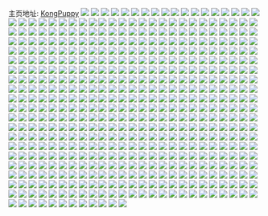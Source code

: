 主页地址: [KongPuppy](https://weibo.com/u/3478014062) 
![](https://wx4.sinaimg.cn/mw2000/cf4e486ely1h9l3bq96kij21uo46cnpe.jpg) 
![](https://wx4.sinaimg.cn/mw2000/cf4e486ely1h9l3fajwffj21ie3eq1kx.jpg) 
![](https://wx4.sinaimg.cn/mw2000/cf4e486ely1h98wwp5frmj21gb5bo7pu.jpg) 
![](https://wx4.sinaimg.cn/mw2000/cf4e486ely1h8wu7ahbquj20kp099my3.jpg) 
![](https://wx4.sinaimg.cn/mw2000/cf4e486ely1h8pr6xkkhqj20ku0fmdi1.jpg) 
![](https://wx4.sinaimg.cn/mw2000/cf4e486ely1h84d1l8bpxj20u00u0wlm.jpg) 
![](https://wx4.sinaimg.cn/mw2000/cf4e486ely1h84d1llg9fj20u00u0doc.jpg) 
![](https://wx4.sinaimg.cn/mw2000/cf4e486ely1h7y1we35ozj20u0140qa9.jpg) 
![](https://wx4.sinaimg.cn/mw2000/cf4e486ely1h7y1wee7lwj21400u0453.jpg) 
![](https://wx4.sinaimg.cn/mw2000/cf4e486ely1h7y1x72s8tj20u0140tem.jpg) 
![](https://wx4.sinaimg.cn/mw2000/cf4e486ely1h7xf405eehj20sg1ck0vv.jpg) 
![](https://wx4.sinaimg.cn/mw2000/cf4e486ely1h7udseu32pj20zj1bejx2.jpg) 
![](https://wx4.sinaimg.cn/mw2000/cf4e486ely1h7udul5611j21400u0qb2.jpg) 
![](https://wx4.sinaimg.cn/mw2000/cf4e486ely1h7udx4rkpzj22c02c0kjl.jpg) 
![](https://wx4.sinaimg.cn/mw2000/cf4e486ely1h7udyk6ji4j20u0140qej.jpg) 
![](https://wx4.sinaimg.cn/mw2000/cf4e486ely1h7ue122keij21be0zjtc0.jpg) 
![](https://wx4.sinaimg.cn/mw2000/cf4e486ely1h7rw4hgb6aj20yi0u6gs8.jpg) 
![](https://wx4.sinaimg.cn/mw2000/cf4e486ely1h7lw64sxaej223d2tfb2a.jpg) 
![](https://wx4.sinaimg.cn/mw2000/cf4e486ely1h7lw5sd9m5j21qg2jsb2a.jpg) 
![](https://wx4.sinaimg.cn/mw2000/cf4e486ely1h7lw60fkk4j21wi2k94qq.jpg) 
![](https://wx4.sinaimg.cn/mw2000/cf4e486ely1h7lw5xqx0lj22102y9x6q.jpg) 
![](https://wx4.sinaimg.cn/mw2000/cf4e486ely1h7lw5z6j7wj229333cnpe.jpg) 
![](https://wx4.sinaimg.cn/mw2000/cf4e486ely1h7lw5v8myaj225b2zyu0y.jpg) 
![](https://wx4.sinaimg.cn/mw2000/cf4e486ely1h7ixfuk99vj20tu0oswmd.jpg) 
![](https://wx4.sinaimg.cn/mw2000/cf4e486ely1h7hsh51zmxj22c02c01ky.jpg) 
![](https://wx4.sinaimg.cn/mw2000/cf4e486ely1h7hsh5nb3qj20y70stdqc.jpg) 
![](https://wx4.sinaimg.cn/mw2000/cf4e486ely1h7hsh6wr2dj22c02a8x6q.jpg) 
![](https://wx4.sinaimg.cn/mw2000/cf4e486ely1h7fa5yh4qwj20c20vujsw.jpg) 
![](https://wx4.sinaimg.cn/mw2000/cf4e486ely1h7ezxqnx8tj22c02c0npd.jpg) 
![](https://wx4.sinaimg.cn/mw2000/cf4e486ely1h7coni4jykj21940ku7fi.jpg) 
![](https://wx4.sinaimg.cn/mw2000/cf4e486ely1h7coner4qjj20mk0xc442.jpg) 
![](https://wx4.sinaimg.cn/mw2000/cf4e486ely1h7cone5lljj20u018k7iz.jpg) 
![](https://wx4.sinaimg.cn/mw2000/cf4e486ely1h7coniq8srj20u018lngx.jpg) 
![](https://wx4.sinaimg.cn/mw2000/cf4e486ely1h7avb1ei2rj20kg0g3wgq.jpg) 
![](https://wx4.sinaimg.cn/mw2000/cf4e486ely1h78ise4wthj20tu0l7n2t.jpg) 
![](https://wx4.sinaimg.cn/mw2000/cf4e486ely1h74xfmgv5mj20u0140wgx.jpg) 
![](https://wx4.sinaimg.cn/mw2000/cf4e486ely1h74xfn55qwj20u0140gqu.jpg) 
![](https://wx4.sinaimg.cn/mw2000/cf4e486ely1h6lfzcczu5j20tu13uab6.jpg) 
![](https://wx4.sinaimg.cn/mw2000/cf4e486ely1h6lg09r23tj20u00u0whw.jpg) 
![](https://wx4.sinaimg.cn/mw2000/cf4e486ely1h6lg2g16y5j20u00u0tgv.jpg) 
![](https://wx4.sinaimg.cn/mw2000/cf4e486ely1h6lg0vskt0j20u0140wj3.jpg) 
![](https://wx4.sinaimg.cn/mw2000/cf4e486ely1h6lg38mut1j21410u00zw.jpg) 
![](https://wx4.sinaimg.cn/mw2000/cf4e486ely1h6lg2fjmytj20u018en53.jpg) 
![](https://wx4.sinaimg.cn/mw2000/cf4e486ely1h6fhsh64kpj20u00u0dg5.jpg) 
![](https://wx4.sinaimg.cn/mw2000/cf4e486ely1h6b2ilv2ibj20tu0tuguj.jpg) 
![](https://wx4.sinaimg.cn/mw2000/cf4e486ely1h6b2g9xsnwj22c02c0b29.jpg) 
![](https://wx4.sinaimg.cn/mw2000/cf4e486ely1h6b2fg44vyj20qo0qoaa9.jpg) 
![](https://wx4.sinaimg.cn/mw2000/cf4e486ely1h64t27fwehj21o0280187.jpg) 
![](https://wx4.sinaimg.cn/mw2000/cf4e486ely1h64t296wo5j22c03404qq.jpg) 
![](https://wx4.sinaimg.cn/mw2000/cf4e486ely1h64t25jqewj22801o0qjy.jpg) 
![](https://wx4.sinaimg.cn/mw2000/cf4e486ely1h5z1ceewu8j20qo0xnwfb.jpg) 
![](https://wx4.sinaimg.cn/mw2000/cf4e486ely1h5z1cdy70lj20u017c0uq.jpg) 
![](https://wx4.sinaimg.cn/mw2000/cf4e486ely1h5z1cer31lj20oh0xo757.jpg) 
![](https://wx4.sinaimg.cn/mw2000/cf4e486ely1h5z1cflforj20tj1eetf8.jpg) 
![](https://wx4.sinaimg.cn/mw2000/cf4e486ely1h5theyhj2ej22c02c04qq.jpg) 
![](https://wx4.sinaimg.cn/mw2000/cf4e486ely1h5thgf6hz5j22c02c0qv5.jpg) 
![](https://wx4.sinaimg.cn/mw2000/cf4e486ely1h5thgge45rj22c02c0npd.jpg) 
![](https://wx4.sinaimg.cn/mw2000/cf4e486ely1h5thev18rwj22c03407wj.jpg) 
![](https://wx4.sinaimg.cn/mw2000/cf4e486ely1h5thgqgr4vj22c02c0kjl.jpg) 
![](https://wx4.sinaimg.cn/mw2000/cf4e486ely1h5thhsjz5fj22c02c0kjl.jpg) 
![](https://wx4.sinaimg.cn/mw2000/cf4e486ely1h5thhre5hij223l2sr4qr.jpg) 
![](https://wx4.sinaimg.cn/mw2000/cf4e486ely1h5thhtr4k7j22c02c0x6p.jpg) 
![](https://wx4.sinaimg.cn/mw2000/cf4e486ely1h4scqpien8j223v2rbx6q.jpg) 
![](https://wx4.sinaimg.cn/mw2000/cf4e486ely1h4scqmautlj22c0340x6p.jpg) 
![](https://wx4.sinaimg.cn/mw2000/cf4e486ely1h4scqnj7fzj22c03404qq.jpg) 
![](https://wx4.sinaimg.cn/mw2000/cf4e486ely1h4scqkom6aj21lt2akqv5.jpg) 
![](https://wx4.sinaimg.cn/mw2000/cf4e486ely1h4jiveacrej22213rgu0x.jpg) 
![](https://wx4.sinaimg.cn/mw2000/cf4e486ely1h4jitapyszj22c02c0kjl.jpg) 
![](https://wx4.sinaimg.cn/mw2000/cf4e486ely1h4jit9pqiwj222c2ojhdu.jpg) 
![](https://wx4.sinaimg.cn/mw2000/cf4e486ely1h4h7cfpu8xj20u012kahq.jpg) 
![](https://wx4.sinaimg.cn/mw2000/cf4e486ely1h4ci6w2wa3j22c0340qv5.jpg) 
![](https://wx4.sinaimg.cn/mw2000/cf4e486ely1h4aa6pthasj22c0340hdv.jpg) 
![](https://wx4.sinaimg.cn/mw2000/cf4e486ely1h496doed78j21d35o94qq.jpg) 
![](https://wx4.sinaimg.cn/mw2000/cf4e486ely1h44lhkhhevj20i20qq78c.jpg) 
![](https://wx4.sinaimg.cn/mw2000/cf4e486ely1h44lhksy1tj20h10ukgpj.jpg) 
![](https://wx4.sinaimg.cn/mw2000/cf4e486ely1h44dzv2qv4j20u0140qah.jpg) 
![](https://wx4.sinaimg.cn/mw2000/cf4e486ely1h44dzw14mfj20u0140th0.jpg) 
![](https://wx4.sinaimg.cn/mw2000/cf4e486ely1h44dzttkq6j20u0140do8.jpg) 
![](https://wx4.sinaimg.cn/mw2000/cf4e486ely1h3treh5gn0j21ll2udnpe.jpg) 
![](https://wx4.sinaimg.cn/mw2000/cf4e486ely1h3trejmxkaj21qz340x6q.jpg) 
![](https://wx4.sinaimg.cn/mw2000/cf4e486ely1h3treg2sdej21ey2ik7wi.jpg) 
![](https://wx4.sinaimg.cn/mw2000/cf4e486ely1h3trekzq7aj21pm31i4qr.jpg) 
![](https://wx4.sinaimg.cn/mw2000/cf4e486ely1h3trem3x28j21j32pyb2a.jpg) 
![](https://wx4.sinaimg.cn/mw2000/cf4e486ely1h3o71pl1ocj20ku1941kx.jpg) 
![](https://wx4.sinaimg.cn/mw2000/cf4e486ely1h37l11flm0j20u01ajn2p.jpg) 
![](https://wx4.sinaimg.cn/mw2000/cf4e486ely1h37l11zj17j20u013zqaz.jpg) 
![](https://wx4.sinaimg.cn/mw2000/cf4e486ely1h37l12c6gej20u0140q9v.jpg) 
![](https://wx4.sinaimg.cn/mw2000/cf4e486ely1h37l12v91rj20u0140n33.jpg) 
![](https://wx4.sinaimg.cn/mw2000/cf4e486ely1h2w6iqmsrkj21ee2c07wh.jpg) 
![](https://wx4.sinaimg.cn/mw2000/cf4e486ely1h2w6rnrq2kj21nz2rz7wi.jpg) 
![](https://wx4.sinaimg.cn/mw2000/cf4e486ely1h2gf82diibj221e2uraxl.jpg) 
![](https://wx4.sinaimg.cn/mw2000/cf4e486ely1h2gf83a48ij229k3eyqqo.jpg) 
![](https://wx4.sinaimg.cn/mw2000/cf4e486ely1h2gf84cpv0j22102u7h7y.jpg) 
![](https://wx4.sinaimg.cn/mw2000/cf4e486ely1h2gf81ks5xj21r12g8qns.jpg) 
![](https://wx4.sinaimg.cn/mw2000/cf4e486ely1h2gf85c353j2280340e4o.jpg) 
![](https://wx4.sinaimg.cn/mw2000/cf4e486ely1h2cppysdpsj22c033zu0x.jpg) 
![](https://wx4.sinaimg.cn/mw2000/cf4e486ely1h2cpq0xtw3j22b932zu0y.jpg) 
![](https://wx4.sinaimg.cn/mw2000/cf4e486ely1h2cpq2i2whj228e2z5hdu.jpg) 
![](https://wx4.sinaimg.cn/mw2000/cf4e486ely1h1xxvmwlnvj20u01hbanx.jpg) 
![](https://wx4.sinaimg.cn/mw2000/cf4e486ely1h1xxvl1va5j20u01hc491.jpg) 
![](https://wx4.sinaimg.cn/mw2000/cf4e486ely1h1xxvmc68wj20u01hdnbo.jpg) 
![](https://wx4.sinaimg.cn/mw2000/cf4e486ely1h1xxvnywslj20u01hcduy.jpg) 
![](https://wx4.sinaimg.cn/mw2000/cf4e486ely1h1xxvjwrkzj20u01hddws.jpg) 
![](https://wx4.sinaimg.cn/mw2000/cf4e486ely1h1xxvixzhnj20u01hdtog.jpg) 
![](https://wx4.sinaimg.cn/mw2000/cf4e486ely1h1xxvp44t4j20u01hd18q.jpg) 
![](https://wx4.sinaimg.cn/mw2000/cf4e486ely1h1xxxz03roj20u01hd17h.jpg) 
![](https://wx4.sinaimg.cn/mw2000/cf4e486ely1h1ni6fgf9mj20ku0zydhp.jpg) 
![](https://wx4.sinaimg.cn/mw2000/cf4e486ely1h1ni6g3moqj20ku0r7jt2.jpg) 
![](https://wx4.sinaimg.cn/mw2000/cf4e486ely1h1ni6ft5jhj20ku194q5j.jpg) 
![](https://wx4.sinaimg.cn/mw2000/cf4e486ely1h1ni6f1klrj20kt1410un.jpg) 
![](https://wx4.sinaimg.cn/mw2000/cf4e486ely1h1ni7szi6yj20u01sygtd.jpg) 
![](https://wx4.sinaimg.cn/mw2000/cf4e486ely1h1jszxsqdgj213g1om4qp.jpg) 
![](https://wx4.sinaimg.cn/mw2000/cf4e486ely1h1jszapa7oj2280340hdv.jpg) 
![](https://wx4.sinaimg.cn/mw2000/cf4e486ely1h1jsyy22s9j22262vu7wk.jpg) 
![](https://wx4.sinaimg.cn/mw2000/cf4e486ely1h1jsz4c3hvj221i2uxhdv.jpg) 
![](https://wx4.sinaimg.cn/mw2000/cf4e486ely1h1jsypjvwkj21nw2bvhdu.jpg) 
![](https://wx4.sinaimg.cn/mw2000/cf4e486ely1h1jszk4sbuj21mq2a87wi.jpg) 
![](https://wx4.sinaimg.cn/mw2000/cf4e486ely1h1jszo14dwj21lc2891ky.jpg) 
![](https://wx4.sinaimg.cn/mw2000/cf4e486ely1h1jszfhtigj21mc2901ky.jpg) 
![](https://wx4.sinaimg.cn/mw2000/cf4e486ely1h1jszv3hsrj21zu2v8npf.jpg) 
![](https://wx4.sinaimg.cn/mw2000/cf4e486ely1h16wvc2qfwj20tu0tu10g.jpg) 
![](https://wx4.sinaimg.cn/mw2000/cf4e486ely1h16wvcie1jj20tu0tun3y.jpg) 
![](https://wx4.sinaimg.cn/mw2000/cf4e486ely1h16wvbey55j20mw0tc7cc.jpg) 
![](https://wx4.sinaimg.cn/mw2000/cf4e486ely1h16wrx7kz7j22c02c01ky.jpg) 
![](https://wx4.sinaimg.cn/mw2000/cf4e486ely1h16wy11ybuj20tu0tudq1.jpg) 
![](https://wx4.sinaimg.cn/mw2000/cf4e486ely1h16wvd96vxj20m50qgdlr.jpg) 
![](https://wx4.sinaimg.cn/mw2000/cf4e486ely1h1253ot1xqj22c03401ky.jpg) 
![](https://wx4.sinaimg.cn/mw2000/cf4e486ely1h1253nns3aj22c03404qp.jpg) 
![](https://wx4.sinaimg.cn/mw2000/cf4e486ely1h1253so1yyj22c03401ky.jpg) 
![](https://wx4.sinaimg.cn/mw2000/cf4e486ely1h125imegccj22c03407wh.jpg) 
![](https://wx4.sinaimg.cn/mw2000/cf4e486ely1h1253qjcy6j22c0340x6q.jpg) 
![](https://wx4.sinaimg.cn/mw2000/cf4e486ely1h1256fud7xj22c0340kjl.jpg) 
![](https://wx4.sinaimg.cn/mw2000/cf4e486ely1h1253rjy7oj21pv2sbkjl.jpg) 
![](https://wx4.sinaimg.cn/mw2000/cf4e486ely1h125aryscgj22c03404q7.jpg) 
![](https://wx4.sinaimg.cn/mw2000/cf4e486ely1h09jl8xl6qj21j42dp1ky.jpg) 
![](https://wx4.sinaimg.cn/mw2000/cf4e486ely1h09jl382kcj21cd1d37tn.jpg) 
![](https://wx4.sinaimg.cn/mw2000/cf4e486ely1h09jl4udtcj20tt0oetfv.jpg) 
![](https://wx4.sinaimg.cn/mw2000/cf4e486ely1h06bcxw15ej20ty0ve155.jpg) 
![](https://wx4.sinaimg.cn/mw2000/cf4e486ely1h06bcz2sekj20za0ty4ac.jpg) 
![](https://wx4.sinaimg.cn/mw2000/cf4e486ely1h06bars41wj22c02c0hdt.jpg) 
![](https://wx4.sinaimg.cn/mw2000/cf4e486ely1h06bd19jq1j20u012qwva.jpg) 
![](https://wx4.sinaimg.cn/mw2000/cf4e486ely1h06bamzs64j20zb1hadvo.jpg) 
![](https://wx4.sinaimg.cn/mw2000/cf4e486ely1gzioinkropj21o0280qv5.jpg) 
![](https://wx4.sinaimg.cn/mw2000/cf4e486ely1gzioirfvx3j21hh26ke81.jpg) 
![](https://wx4.sinaimg.cn/mw2000/cf4e486ely1gzioz5fe9dj21o0280kjl.jpg) 
![](https://wx4.sinaimg.cn/mw2000/cf4e486ely1gziohzcmtmj22c02c0kjm.jpg) 
![](https://wx4.sinaimg.cn/mw2000/cf4e486ely1gziozdb9msj22c02c0hdu.jpg) 
![](https://wx4.sinaimg.cn/mw2000/cf4e486ely1gzioihyyaqj22c02c0kjm.jpg) 
![](https://wx4.sinaimg.cn/mw2000/cf4e486ely1gzfzrqno5aj22c02c0u0x.jpg) 
![](https://wx4.sinaimg.cn/mw2000/cf4e486ely1gzdbvw0p4lj21o0280u0x.jpg) 
![](https://wx4.sinaimg.cn/mw2000/cf4e486ely1gzdbvyn2pjj21o0280b2a.jpg) 
![](https://wx4.sinaimg.cn/mw2000/cf4e486ely1gzdbvtt17hj21o02801ky.jpg) 
![](https://wx4.sinaimg.cn/mw2000/cf4e486ely1gz7e1o90emj22892s5e82.jpg) 
![](https://wx4.sinaimg.cn/mw2000/cf4e486ely1gz7e1b8i8kj229w2wmb29.jpg) 
![](https://wx4.sinaimg.cn/mw2000/cf4e486ely1gz7e1z0qp9j21xp2pcb2a.jpg) 
![](https://wx4.sinaimg.cn/mw2000/cf4e486ely1gz19jf587xj20ch0bogm8.jpg) 
![](https://wx4.sinaimg.cn/mw2000/cf4e486ely1gynrz4if6hj21o0280u0x.jpg) 
![](https://wx4.sinaimg.cn/mw2000/cf4e486ely1gyns2f1yulj21o0280u0x.jpg) 
![](https://wx4.sinaimg.cn/mw2000/cf4e486ely1gynrzaqebej21o0280npd.jpg) 
![](https://wx4.sinaimg.cn/mw2000/cf4e486ely1gyns2am8o0j21o0280qv5.jpg) 
![](https://wx4.sinaimg.cn/mw2000/cf4e486ely1gyawqtgcywj20q61syqc3.jpg) 
![](https://wx4.sinaimg.cn/mw2000/cf4e486ely1gyawqt2ojxj20qa1sy10s.jpg) 
![](https://wx4.sinaimg.cn/mw2000/cf4e486ely1gyawqse6u7j20u01syn7s.jpg) 
![](https://wx4.sinaimg.cn/mw2000/cf4e486ely1gyawqsq2ygj20u01sy12u.jpg) 
![](https://wx4.sinaimg.cn/mw2000/cf4e486ely1gyawqu3vnhj20u01f3tf5.jpg) 
![](https://wx4.sinaimg.cn/mw2000/cf4e486ely1gy55zth42vj22801jiu0x.jpg) 
![](https://wx4.sinaimg.cn/mw2000/cf4e486ely1gy55zsc4ilj22801jtqv5.jpg) 
![](https://wx4.sinaimg.cn/mw2000/cf4e486ely1gy5600i2hvj22801jpnpd.jpg) 
![](https://wx4.sinaimg.cn/mw2000/cf4e486ely1gxsxapwzktj20u01hcn6k.jpg) 
![](https://wx4.sinaimg.cn/mw2000/cf4e486ely1gxn1z7fs8dj21ef280npd.jpg) 
![](https://wx4.sinaimg.cn/mw2000/cf4e486ely1gwpdncv3qwj235s2dc1kz.jpg) 
![](https://wx4.sinaimg.cn/mw2000/cf4e486ely1gwpdnhh04cj235s2dcqv6.jpg) 
![](https://wx4.sinaimg.cn/mw2000/cf4e486ely1gwg3jbn977j21o02807wi.jpg) 
![](https://wx4.sinaimg.cn/mw2000/cf4e486ely1gwbngrkfbtj23402c0kjn.jpg) 
![](https://wx4.sinaimg.cn/mw2000/cf4e486ely1gwbn802r4mj23402c0x6r.jpg) 
![](https://wx4.sinaimg.cn/mw2000/cf4e486ely1gwbnhib51uj23402c0b2a.jpg) 
![](https://wx4.sinaimg.cn/mw2000/cf4e486ely1gwbn9j0h9yj23402c04qs.jpg) 
![](https://wx4.sinaimg.cn/mw2000/cf4e486ely1gw28ao1p3lj21sc2ds1ky.jpg) 
![](https://wx4.sinaimg.cn/mw2000/cf4e486ely1gw28aoucddj21sc2dstwj.jpg) 
![](https://wx4.sinaimg.cn/mw2000/cf4e486ely1gw28amzuguj21o02804qq.jpg) 
![](https://wx4.sinaimg.cn/mw2000/cf4e486ely1gw28ari9wmj222d2r3hdu.jpg) 
![](https://wx4.sinaimg.cn/mw2000/cf4e486ely1gw28aq6e7yj22c0340npe.jpg) 
![](https://wx4.sinaimg.cn/mw2000/cf4e486ely1gw28b01ifwj20z61efdwm.jpg) 
![](https://wx4.sinaimg.cn/mw2000/cf4e486ely1gw28ddme3vj22c02c0npd.jpg) 
![](https://wx4.sinaimg.cn/mw2000/cf4e486ely1gw28i101lzj22c02c04qq.jpg) 
![](https://wx4.sinaimg.cn/mw2000/cf4e486ely1gw28g4q51dj22c02c0hdu.jpg) 
![](https://wx4.sinaimg.cn/mw2000/003Nnol0ly1gvlnhdn3qhj62293r0npd02.jpg) 
![](https://wx4.sinaimg.cn/mw2000/003Nnol0ly1gvlnokvf3qj62ed2blu0x02.jpg) 
![](https://wx4.sinaimg.cn/mw2000/003Nnol0ly1gvlnhcgtckj62c0340x6q02.jpg) 
![](https://wx4.sinaimg.cn/mw2000/003Nnol0ly1gvlnsw5ehtj61z92xmb2902.jpg) 
![](https://wx4.sinaimg.cn/mw2000/003Nnol0ly1gvlnh6dujsj62c0340u0x02.jpg) 
![](https://wx4.sinaimg.cn/mw2000/003Nnol0ly1gvlni6ewstj61zq2pfhdu02.jpg) 
![](https://wx4.sinaimg.cn/mw2000/003Nnol0ly1gvlni8vlzdj62c0340e8102.jpg) 
![](https://wx4.sinaimg.cn/mw2000/003Nnol0ly1gvlnh472hij61o01h3qv502.jpg) 
![](https://wx4.sinaimg.cn/mw2000/003Nnol0ly1gvlnsh0sedj62c0340hdv02.jpg) 
![](https://wx4.sinaimg.cn/mw2000/003Nnol0ly1gvlnufgeb3j62ag35sb2c02.jpg) 
![](https://wx4.sinaimg.cn/mw2000/003Nnol0ly1gvlnuio46cj620h26t4qq02.jpg) 
![](https://wx4.sinaimg.cn/mw2000/003Nnol0ly1gvlnuln8wjj62c0340u0x02.jpg) 
![](https://wx4.sinaimg.cn/mw2000/003Nnol0ly1gvlnurlovqj62c0340hdv02.jpg) 
![](https://wx4.sinaimg.cn/mw2000/003Nnol0ly1gvlnuvt0h6j62c0340e8202.jpg) 
![](https://wx4.sinaimg.cn/mw2000/003Nnol0ly1gvlnubd5kyj61o0280b2a02.jpg) 
![](https://wx4.sinaimg.cn/mw2000/003Nnol0ly1gvhlbkj4dtj62c02c07wh02.jpg) 
![](https://wx4.sinaimg.cn/mw2000/003Nnol0ly1gv5mms68cbj62c0340npd02.jpg) 
![](https://wx4.sinaimg.cn/mw2000/003Nnol0ly1gv5mmworywj61o0280hdt02.jpg) 
![](https://wx4.sinaimg.cn/mw2000/003Nnol0ly1gv5mmtobotj60tv15t44702.jpg) 
![](https://wx4.sinaimg.cn/mw2000/003Nnol0ly1gv5mn2t4xcj629g2xakjl02.jpg) 
![](https://wx4.sinaimg.cn/mw2000/003Nnol0ly1gv5mmy6iqbj61vo2kxe8102.jpg) 
![](https://wx4.sinaimg.cn/mw2000/003Nnol0ly1gv5mml5nebj622u3407wh02.jpg) 
![](https://wx4.sinaimg.cn/mw2000/003Nnol0ly1gv5msjritfj60ku10278d02.jpg) 
![](https://wx4.sinaimg.cn/mw2000/003Nnol0ly1gv5mo0yynoj621330u1kx02.jpg) 
![](https://wx4.sinaimg.cn/mw2000/003Nnol0ly1gv5mtvtikyj62c0340x6p02.jpg) 
![](https://wx4.sinaimg.cn/mw2000/003Nnol0ly1gv077g1vehj623u35rhdt02.jpg) 
![](https://wx4.sinaimg.cn/mw2000/003Nnol0ly1gv077cxkulj623u35sqv502.jpg) 
![](https://wx4.sinaimg.cn/mw2000/cf4e486ely1gv07757ynej21v02si4qp.jpg) 
![](https://wx4.sinaimg.cn/mw2000/003Nnol0ly1gv07768jzpj61xz2wzb2902.jpg) 
![](https://wx4.sinaimg.cn/mw2000/003Nnol0ly1gv077exu07j623u35snpd02.jpg) 
![](https://wx4.sinaimg.cn/mw2000/cf4e486ely1gv07747aloj21wj2ut7wh.jpg) 
![](https://wx4.sinaimg.cn/mw2000/cf4e486ely1gv0779603xj223u35s1ky.jpg) 
![](https://wx4.sinaimg.cn/mw2000/003Nnol0ly1guv8xwdkygj61o02804qq02.jpg) 
![](https://wx4.sinaimg.cn/mw2000/003Nnol0ly1guv8yabwi7j62c0340kjp02.jpg) 
![](https://wx4.sinaimg.cn/mw2000/003Nnol0ly1guv8y1jjhuj61s22df4qp02.jpg) 
![](https://wx4.sinaimg.cn/mw2000/003Nnol0ly1guv8ybh95tj61f221p1kx02.jpg) 
![](https://wx4.sinaimg.cn/mw2000/003Nnol0ly1guv8ygplnwj62c03407wk02.jpg) 
![](https://wx4.sinaimg.cn/mw2000/003Nnol0ly1guv8y44r5uj62c0340u0z02.jpg) 
![](https://wx4.sinaimg.cn/mw2000/003Nnol0ly1guv8ycrdzej62c0340b2a02.jpg) 
![](https://wx4.sinaimg.cn/mw2000/003Nnol0ly1guv8y0m99gj62c0340kjn02.jpg) 
![](https://wx4.sinaimg.cn/mw2000/003Nnol0ly1guv8ye2ir8j62621jvhdt02.jpg) 
![](https://wx4.sinaimg.cn/mw2000/003Nnol0ly1guttp0bzobj62c02c0qv502.jpg) 
![](https://wx4.sinaimg.cn/mw2000/003Nnol0ly1gurl2syc6tj61o0280npd02.jpg) 
![](https://wx4.sinaimg.cn/mw2000/003Nnol0ly1gurl2rwpa4j617y1yo7wh02.jpg) 
![](https://wx4.sinaimg.cn/mw2000/003Nnol0ly1gurl2tpnz5j61o0280hdt02.jpg) 
![](https://wx4.sinaimg.cn/mw2000/003Nnol0ly1gurl2v7rmtj61o0280qv502.jpg) 
![](https://wx4.sinaimg.cn/mw2000/cf4e486ely1gunjgonub8j22c02c04qq.jpg) 
![](https://wx4.sinaimg.cn/mw2000/003Nnol0ly1gulr88kvnuj621y22b1ky02.jpg) 
![](https://wx4.sinaimg.cn/mw2000/003Nnol0ly1gulr89d81cj60u01hch0302.jpg) 
![](https://wx4.sinaimg.cn/mw2000/003Nnol0ly1gulr8axz3ij62c02c0kjl02.jpg) 
![](https://wx4.sinaimg.cn/mw2000/003Nnol0ly1gulr86sqnbj62c02c0x6p02.jpg) 
![](https://wx4.sinaimg.cn/mw2000/003Nnol0ly1gulr8djvewj62c02c07wi02.jpg) 
![](https://wx4.sinaimg.cn/mw2000/003Nnol0ly1gulr8h5ef4j60n01dsdrx02.jpg) 
![](https://wx4.sinaimg.cn/mw2000/003Nnol0ly1gulr8g42mvj62c02c01ky02.jpg) 
![](https://wx4.sinaimg.cn/mw2000/003Nnol0ly1gulra9hudzj61z22477wh02.jpg) 
![](https://wx4.sinaimg.cn/mw2000/003Nnol0ly1gulra8kot1j62c02c0qv602.jpg) 
![](https://wx4.sinaimg.cn/mw2000/003Nnol0ly1gujdatgbttj63402c0qv602.jpg) 
![](https://wx4.sinaimg.cn/mw2000/003Nnol0ly1gujdauod1vj61vx33zx6p02.jpg) 
![](https://wx4.sinaimg.cn/mw2000/003Nnol0ly1gujdcczzzhj62c03401ky02.jpg) 
![](https://wx4.sinaimg.cn/mw2000/003Nnol0ly1gujdavqggaj61v0340x6p02.jpg) 
![](https://wx4.sinaimg.cn/mw2000/003Nnol0ly1gujdiib7spj62c02c0u0x02.jpg) 
![](https://wx4.sinaimg.cn/mw2000/003Nnol0ly1gujdbftaroj63402c0kjl02.jpg) 
![](https://wx4.sinaimg.cn/mw2000/003Nnol0ly1gujdbpulb0j625e2tiqv602.jpg) 
![](https://wx4.sinaimg.cn/mw2000/003Nnol0ly1gujdjb0qb4j60yy0rvdnb02.jpg) 
![](https://wx4.sinaimg.cn/mw2000/003Nnol0ly1gujdaqrlssj61210ohk0o02.jpg) 
![](https://wx4.sinaimg.cn/mw2000/003Nnol0ly1gu82y4vqv6j60ty0u9ahw02.jpg) 
![](https://wx4.sinaimg.cn/mw2000/cf4e486ely1gu4w2secqmj22c031n7wi.jpg) 
![](https://wx4.sinaimg.cn/mw2000/cf4e486ely1gu4w2zfh4bj21hz55qhdu.jpg) 
![](https://wx4.sinaimg.cn/mw2000/cf4e486ely1gu4w2r5rvpj21xp2904qp.jpg) 
![](https://wx4.sinaimg.cn/mw2000/cf4e486ely1gu4w2q8is8j22c034xe82.jpg) 
![](https://wx4.sinaimg.cn/mw2000/cf4e486ely1gu4w2jymooj21lt4tg4qr.jpg) 
![](https://wx4.sinaimg.cn/mw2000/cf4e486ely1gu4w2xcaaij21o01o0hdt.jpg) 
![](https://wx4.sinaimg.cn/mw2000/cf4e486ely1gu4webrjgkj21nx25uqv5.jpg) 
![](https://wx4.sinaimg.cn/mw2000/cf4e486ely1gu4w5pttikj22c0340npe.jpg) 
![](https://wx4.sinaimg.cn/mw2000/cf4e486ely1gu4w2utoarj22c02c04pg.jpg) 
![](https://wx4.sinaimg.cn/mw2000/cf4e486ely1gu02ixp8kwj22c03404qr.jpg) 
![](https://wx4.sinaimg.cn/mw2000/cf4e486ely1gu02imjc35j22c03401ky.jpg) 
![](https://wx4.sinaimg.cn/mw2000/cf4e486ely1gu02iph1slj22c03404qr.jpg) 
![](https://wx4.sinaimg.cn/mw2000/cf4e486ely1gts3ww7iplj21o02807wi.jpg) 
![](https://wx4.sinaimg.cn/mw2000/cf4e486ely1gts41pfswbj20qe0sxdl2.jpg) 
![](https://wx4.sinaimg.cn/mw2000/cf4e486ely1gts3x1pciaj21o0280x6p.jpg) 
![](https://wx4.sinaimg.cn/mw2000/cf4e486ely1gsz1k9gswhj22801o0hdu.jpg) 
![](https://wx4.sinaimg.cn/mw2000/cf4e486ely1gsz1m9xwx7j21k52kw1kx.jpg) 
![](https://wx4.sinaimg.cn/mw2000/cf4e486ely1gsz1kf09slj21sc2ds4qq.jpg) 
![](https://wx4.sinaimg.cn/mw2000/cf4e486ely1gsz1k6z4mtj21m3221qpj.jpg) 
![](https://wx4.sinaimg.cn/mw2000/cf4e486ely1gsz1mo2mynj21sc2dsu0y.jpg) 
![](https://wx4.sinaimg.cn/mw2000/cf4e486ely1gsz1m8qfkvj21sc2ds7wi.jpg) 
![](https://wx4.sinaimg.cn/mw2000/cf4e486ely1gsxnco13q0j20tj0jvju7.jpg) 
![](https://wx4.sinaimg.cn/mw2000/cf4e486ely1gsgcai8cqgj22c0340nph.jpg) 
![](https://wx4.sinaimg.cn/mw2000/cf4e486ely1gsgcajvy3jj21o0280kjn.jpg) 
![](https://wx4.sinaimg.cn/mw2000/cf4e486ely1gsgcal7aycj21o0280npf.jpg) 
![](https://wx4.sinaimg.cn/mw2000/cf4e486ely1gsgcaerpv9j21o0280kjn.jpg) 
![](https://wx4.sinaimg.cn/mw2000/cf4e486ely1gsgcamwbr7j21o0280e83.jpg) 
![](https://wx4.sinaimg.cn/mw2000/cf4e486ely1gsgcdj2t2vj22c03407wi.jpg) 
![](https://wx4.sinaimg.cn/mw2000/cf4e486ely1gs9h2wk3lnj219j25lb2b.jpg) 
![](https://wx4.sinaimg.cn/mw2000/cf4e486ely1gs9h2lkaglj21ko2egnph.jpg) 
![](https://wx4.sinaimg.cn/mw2000/cf4e486ely1gs9h2ur654j21d22a61ks.jpg) 
![](https://wx4.sinaimg.cn/mw2000/cf4e486ely1gs9h2qi421j21641v0hdu.jpg) 
![](https://wx4.sinaimg.cn/mw2000/cf4e486ely1grlbhtyqt4j21o024tqv5.jpg) 
![](https://wx4.sinaimg.cn/mw2000/cf4e486ely1grlc7h5w80j21pa4jlnpe.jpg) 
![](https://wx4.sinaimg.cn/mw2000/cf4e486ely1grlc4697udj21o0280qv9.jpg) 
![](https://wx4.sinaimg.cn/mw2000/cf4e486ely1grlc21mvt1j21o0280e84.jpg) 
![](https://wx4.sinaimg.cn/mw2000/cf4e486ely1grlbgr1gd1j22c0340hdu.jpg) 
![](https://wx4.sinaimg.cn/mw2000/cf4e486ely1grlbibd4o1j21o0280hdw.jpg) 
![](https://wx4.sinaimg.cn/mw2000/cf4e486ely1grlc2xlx0jj21o01o04qr.jpg) 
![](https://wx4.sinaimg.cn/mw2000/cf4e486ely1grlc1xm7m5j20u00u00uz.jpg) 
![](https://wx4.sinaimg.cn/mw2000/cf4e486ely1grlbj90j5mj23402c0he1.jpg) 
![](https://wx4.sinaimg.cn/mw2000/cf4e486ely1gr6a3r44xnj20mk0nwafb.jpg) 
![](https://wx4.sinaimg.cn/mw2000/cf4e486ely1gr6a3ddv7yj21n426unph.jpg) 
![](https://wx4.sinaimg.cn/mw2000/cf4e486ely1gr6a3q1ntyj21o02801l1.jpg) 
![](https://wx4.sinaimg.cn/mw2000/cf4e486ely1gr6a1chrl9j21o0280x6p.jpg) 
![](https://wx4.sinaimg.cn/mw2000/cf4e486ely1gr6a2xhng1j21va1xsb2a.jpg) 
![](https://wx4.sinaimg.cn/mw2000/cf4e486ely1gr6a40w0kej20u00yg1kx.jpg) 
![](https://wx4.sinaimg.cn/mw2000/cf4e486ely1gr6a1sk79fj21qm4g3x6q.jpg) 
![](https://wx4.sinaimg.cn/mw2000/cf4e486ely1gr6a23uf32j222h1z1e82.jpg) 
![](https://wx4.sinaimg.cn/mw2000/cf4e486ely1gr6a3ymomkj21uy1m3npf.jpg) 
![](https://wx4.sinaimg.cn/mw2000/cf4e486ely1gq66w2ivtyj21v72en7wf.jpg) 
![](https://wx4.sinaimg.cn/mw2000/cf4e486ely1gq66v9nonbj22c0340e81.jpg) 
![](https://wx4.sinaimg.cn/mw2000/cf4e486ely1gq66vakfm6j22c0340qo2.jpg) 
![](https://wx4.sinaimg.cn/mw2000/cf4e486ely1gq66wn1h6yj22c03404qp.jpg) 
![](https://wx4.sinaimg.cn/mw2000/cf4e486ely1gq66y70vw2j22c02c0npd.jpg) 
![](https://wx4.sinaimg.cn/mw2000/cf4e486ely1gq678ex3joj22c0340qv5.jpg) 
![](https://wx4.sinaimg.cn/mw2000/cf4e486ely1gq66ywl2z6j22c0340kjl.jpg) 
![](https://wx4.sinaimg.cn/mw2000/cf4e486ely1gq67849ap6j229s3ekkjm.jpg) 
![](https://wx4.sinaimg.cn/mw2000/cf4e486ely1gq670bkrtnj22522l0aym.jpg) 
![](https://wx4.sinaimg.cn/mw2000/cf4e486ely1gq4zbbey1wj21nz20ax6q.jpg) 
![](https://wx4.sinaimg.cn/mw2000/cf4e486ely1gq4zb6tinbj222j2rd7wi.jpg) 
![](https://wx4.sinaimg.cn/mw2000/cf4e486ely1gq4zbduujmj20yf1f2npd.jpg) 
![](https://wx4.sinaimg.cn/mw2000/cf4e486ely1gq4zbcxp7uj21uq46ax6q.jpg) 
![](https://wx4.sinaimg.cn/mw2000/cf4e486ely1gq4zb91wepj22472xue82.jpg) 
![](https://wx4.sinaimg.cn/mw2000/cf4e486ely1gq50a42dejj20sk0x1kd6.jpg) 
![](https://wx4.sinaimg.cn/mw2000/cf4e486ely1gq4zppx9dij20ll0ss7a8.jpg) 
![](https://wx4.sinaimg.cn/mw2000/cf4e486ely1gq4zncddz6j22c02c01kz.jpg) 
![](https://wx4.sinaimg.cn/mw2000/cf4e486ely1gq5026qgxnj22c03404qr.jpg) 
![](https://wx4.sinaimg.cn/mw2000/cf4e486ely1gp7xm8qui4j21o027y4r3.jpg) 
![](https://wx4.sinaimg.cn/mw2000/cf4e486ely1gp7xlvtlm8j21o027yu15.jpg) 
![](https://wx4.sinaimg.cn/mw2000/cf4e486ely1gp7xlzmvwaj21kt23o7wo.jpg) 
![](https://wx4.sinaimg.cn/mw2000/cf4e486ely1gp2vianpxhj20hh072aak.jpg) 
![](https://wx4.sinaimg.cn/mw2000/cf4e486ely1gp2v7lmg9fj215f6q31kx.jpg) 
![](https://wx4.sinaimg.cn/mw2000/cf4e486ely1gp2vdwqifwj20ku0ybq5z.jpg) 
![](https://wx4.sinaimg.cn/mw2000/cf4e486ely1gp1syh0mvoj20tt0zzqv5.jpg) 
![](https://wx4.sinaimg.cn/mw2000/cf4e486ely1gnme2xxuaaj20hn0zaaf4.jpg) 
![](https://wx4.sinaimg.cn/mw2000/cf4e486ely1gnjs5ttqmzj223u35ox7c.jpg) 
![](https://wx4.sinaimg.cn/mw2000/cf4e486ely1gnjrvkrhsnj223u35qx75.jpg) 
![](https://wx4.sinaimg.cn/mw2000/cf4e486ely1gnjs5l24e2j223u35k1lk.jpg) 
![](https://wx4.sinaimg.cn/mw2000/cf4e486ely1gnjs5di0c1j223u35pnpz.jpg) 
![](https://wx4.sinaimg.cn/mw2000/cf4e486ely1gnhtpzxds3j22ag2dme82.jpg) 
![](https://wx4.sinaimg.cn/mw2000/cf4e486ely1gnhtpypdqqj21g31s4u0x.jpg) 
![](https://wx4.sinaimg.cn/mw2000/cf4e486ely1gn8ig5lbqmj20yg0t94qp.jpg) 
![](https://wx4.sinaimg.cn/mw2000/cf4e486ely1gn8igjn01cj20qj0ronjx.jpg) 
![](https://wx4.sinaimg.cn/mw2000/cf4e486ely1gmo9rjnd0fj223u35okjz.jpg) 
![](https://wx4.sinaimg.cn/mw2000/cf4e486ely1gmo9u92btkj223v35qqvj.jpg) 
![](https://wx4.sinaimg.cn/mw2000/cf4e486ely1gmo9xe3c1qj223u35qb2o.jpg) 
![](https://wx4.sinaimg.cn/mw2000/cf4e486ely1gmo9sod8uuj223u35pu1d.jpg) 
![](https://wx4.sinaimg.cn/mw2000/cf4e486ely1gmo9vybnghj223u35pkk1.jpg) 
![](https://wx4.sinaimg.cn/mw2000/cf4e486ely1gmo9y7i4w9j223u35o1lb.jpg) 
![](https://wx4.sinaimg.cn/mw2000/cf4e486ely1gmjpztcv3vj21fp5dxx6q.jpg) 
![](https://wx4.sinaimg.cn/mw2000/cf4e486ely1gmjq0fhe56j21o027ynpl.jpg) 
![](https://wx4.sinaimg.cn/mw2000/cf4e486ely1gmjpzn243wj21me4rox6q.jpg) 
![](https://wx4.sinaimg.cn/mw2000/cf4e486ely1gmjq02pytoj21o027ye82.jpg) 
![](https://wx4.sinaimg.cn/mw2000/cf4e486ely1gmjpzvfc5ij21pn262e81.jpg) 
![](https://wx4.sinaimg.cn/mw2000/cf4e486ely1gmjpzpk96mj21o027y7wi.jpg) 
![](https://wx4.sinaimg.cn/mw2000/cf4e486ely1gmjq0janpxj22mf2y7qv6.jpg) 
![](https://wx4.sinaimg.cn/mw2000/cf4e486ely1gmjpzzgnw4j223o3oihdv.jpg) 
![](https://wx4.sinaimg.cn/mw2000/cf4e486ely1gmjq0l5qzgj21ek1kve81.jpg) 
![](https://wx4.sinaimg.cn/mw2000/cf4e486ely1gki0ctt0nvj22862wbqv6.jpg) 
![](https://wx4.sinaimg.cn/mw2000/cf4e486ely1gki0ils6mxj229p3ephdu.jpg) 
![](https://wx4.sinaimg.cn/mw2000/cf4e486ely1gki01lkw1bj23402c0hdw.jpg) 
![](https://wx4.sinaimg.cn/mw2000/cf4e486ely1gjrlue7hb4j216o1kwwtk.jpg) 
![](https://wx4.sinaimg.cn/mw2000/cf4e486ely1gjrlz0whsmj21kw16ob29.jpg) 
![](https://wx4.sinaimg.cn/mw2000/cf4e486ely1gjrltqwp16j20ku194qv5.jpg) 
![](https://wx4.sinaimg.cn/mw2000/cf4e486ely1gjrlwjipe9j21kw0uk7mw.jpg) 
![](https://wx4.sinaimg.cn/mw2000/cf4e486ely1gjrlwnlhogj21kw16ohdt.jpg) 
![](https://wx4.sinaimg.cn/mw2000/cf4e486ely1gjrm0d5cvnj217e1187rl.jpg) 
![](https://wx4.sinaimg.cn/mw2000/cf4e486ely1gjrlu49xgjj21kw16otrr.jpg) 
![](https://wx4.sinaimg.cn/mw2000/cf4e486ely1gjrm8a9yv0j223q1hz4qq.jpg) 
![](https://wx4.sinaimg.cn/mw2000/cf4e486ely1gjrlvs0javj22c03407wi.jpg) 
![](https://wx4.sinaimg.cn/mw2000/cf4e486ely1gjie8jymdbj21400u0te2.jpg) 
![](https://wx4.sinaimg.cn/mw2000/cf4e486ely1gjev6pf4kvj22s52s5qv6.jpg) 
![](https://wx4.sinaimg.cn/mw2000/cf4e486ely1gjev6qwdw7j20u00u00xc.jpg) 
![](https://wx4.sinaimg.cn/mw2000/cf4e486ely1gjev70slavj229f2g2u0z.jpg) 
![](https://wx4.sinaimg.cn/mw2000/cf4e486ely1gj96rgqllhj20hi0kw44i.jpg) 
![](https://wx4.sinaimg.cn/mw2000/cf4e486ely1giaccfgfdzj20tu0q47vj.jpg) 
![](https://wx4.sinaimg.cn/mw2000/cf4e486ely1giacc6e1b9j22c02c04qq.jpg) 
![](https://wx4.sinaimg.cn/mw2000/cf4e486ely1giacfamb5fj22c02c07hs.jpg) 
![](https://wx4.sinaimg.cn/mw2000/cf4e486ely1giacciwgskj22c02c07wh.jpg) 
![](https://wx4.sinaimg.cn/mw2000/cf4e486ely1giaccbq7b1j21x01x0b29.jpg) 
![](https://wx4.sinaimg.cn/mw2000/cf4e486ely1giaccmlm0ej22c02c0b29.jpg) 
![](https://wx4.sinaimg.cn/mw2000/cf4e486ely1gi46akgi39j223731ax6q.jpg) 
![](https://wx4.sinaimg.cn/mw2000/cf4e486ely1gi46ayiu22j218y16oe4e.jpg) 
![](https://wx4.sinaimg.cn/mw2000/cf4e486ely1gi468s9bgfj22bd2qlnpe.jpg) 
![](https://wx4.sinaimg.cn/mw2000/cf4e486ely1gi46952bwaj21kw16o7um.jpg) 
![](https://wx4.sinaimg.cn/mw2000/cf4e486ely1gi46as6ndfj21kw16onp3.jpg) 
![](https://wx4.sinaimg.cn/mw2000/cf4e486ely1gi468dwozkj21kw16ox4f.jpg) 
![](https://wx4.sinaimg.cn/mw2000/cf4e486ely1gi46886x65j21oe3s24qr.jpg) 
![](https://wx4.sinaimg.cn/mw2000/cf4e486ely1gi46b97xzrj20u00w14qp.jpg) 
![](https://wx4.sinaimg.cn/mw2000/cf4e486ely1gi469pyf1vj21kw16o1kx.jpg) 
![](https://wx4.sinaimg.cn/mw2000/cf4e486egy1ghyjvykqsej21xf1774d9.jpg) 
![](https://wx4.sinaimg.cn/mw2000/cf4e486egy1ghyjvzzo6zj23402c04qp.jpg) 
![](https://wx4.sinaimg.cn/mw2000/cf4e486egy1ghyjw1lltuj221m33n7wh.jpg) 
![](https://wx4.sinaimg.cn/mw2000/cf4e486egy1ghyk0dai4mj221z333b2a.jpg) 
![](https://wx4.sinaimg.cn/mw2000/cf4e486egy1ghyjw77jw1j23402c0b2b.jpg) 
![](https://wx4.sinaimg.cn/mw2000/cf4e486egy1ghyjx927tpj217h10atim.jpg) 
![](https://wx4.sinaimg.cn/mw2000/cf4e486egy1ghyjw463bwj221z333e82.jpg) 
![](https://wx4.sinaimg.cn/mw2000/cf4e486egy1ghyk0axp63j22c0340kjm.jpg) 
![](https://wx4.sinaimg.cn/mw2000/cf4e486egy1ghyjzvn3mlj22ba29mb2c.jpg) 
![](https://wx4.sinaimg.cn/mw2000/cf4e486ely1ghvs0or3psj221z333x6p.jpg) 
![](https://wx4.sinaimg.cn/mw2000/cf4e486ely1ghvs0pwqcuj23402c0kjm.jpg) 
![](https://wx4.sinaimg.cn/mw2000/cf4e486ely1ghvs2t2xffj23402c0kjm.jpg) 
![](https://wx4.sinaimg.cn/mw2000/cf4e486ely1ghvs0nmqwzj234022ob2a.jpg) 
![](https://wx4.sinaimg.cn/mw2000/cf4e486ely1ghvs0sjl3rj22c02c01kx.jpg) 
![](https://wx4.sinaimg.cn/mw2000/cf4e486ely1ghvs0mdqhmj234022ob2a.jpg) 
![](https://wx4.sinaimg.cn/mw2000/cf4e486ely1ggs0vxtmscj20z80u01kx.jpg) 
![](https://wx4.sinaimg.cn/mw2000/cf4e486ely1ggs0tghsagj21u92bib29.jpg) 
![](https://wx4.sinaimg.cn/mw2000/cf4e486ely1ggs0taaaj3j21o0280kjm.jpg) 
![](https://wx4.sinaimg.cn/mw2000/cf4e486ely1ggs1sws64xj20u00u0dy6.jpg) 
![](https://wx4.sinaimg.cn/mw2000/cf4e486ely1ggs0xh8rcyj22801o01ky.jpg) 
![](https://wx4.sinaimg.cn/mw2000/cf4e486ely1ggs1qbbc64j22c02c01kx.jpg) 
![](https://wx4.sinaimg.cn/mw2000/cf4e486ely1ggs0uzhu72j23402c04qq.jpg) 
![](https://wx4.sinaimg.cn/mw2000/cf4e486ely1ggs0t2mfrgj22c02c0x6p.jpg) 
![](https://wx4.sinaimg.cn/mw2000/cf4e486ely1ggs1pt69kij20tu0x5nk8.jpg) 
![](https://wx4.sinaimg.cn/mw2000/cf4e486ely1ggnkjqopxmj20ku194n9i.jpg) 
![](https://wx4.sinaimg.cn/mw2000/cf4e486ely1ggnkjr3shtj20ku1947e7.jpg) 
![](https://wx4.sinaimg.cn/mw2000/cf4e486ely1ggnkjq9f70j20kp0poagb.jpg) 
![](https://wx4.sinaimg.cn/mw2000/cf4e486ely1ggg02qqnedj22c02c0u0y.jpg) 
![](https://wx4.sinaimg.cn/mw2000/cf4e486ely1gfauyd9l2nj21630u048s.jpg) 
![](https://wx4.sinaimg.cn/mw2000/cf4e486ely1gfauyipg3nj20u00xwqqb.jpg) 
![](https://wx4.sinaimg.cn/mw2000/cf4e486ely1gexvy17lzwj20u00u0jth.jpg) 
![](https://wx4.sinaimg.cn/mw2000/cf4e486ely1gefkr6i380j23402c07wj.jpg) 
![](https://wx4.sinaimg.cn/mw2000/cf4e486ely1gefkrglt87j22c02c07wj.jpg) 
![](https://wx4.sinaimg.cn/mw2000/cf4e486ely1gefkr8e72pj23402c04qr.jpg) 
![](https://wx4.sinaimg.cn/mw2000/cf4e486ely1gefkrbdiy4j23402c0kjm.jpg) 
![](https://wx4.sinaimg.cn/mw2000/cf4e486ely1gefkrjqwbmj21220tz4qp.jpg) 
![](https://wx4.sinaimg.cn/mw2000/cf4e486ely1gefkrd5yvgj23402c0npe.jpg) 
![](https://wx4.sinaimg.cn/mw2000/cf4e486ely1gefkr9u4irj23402c0u0y.jpg) 
![](https://wx4.sinaimg.cn/mw2000/cf4e486ely1gefkrhxgk0j22c02c01kz.jpg) 
![](https://wx4.sinaimg.cn/mw2000/cf4e486ely1gefkrelwfzj23402c0npe.jpg) 
![](https://wx4.sinaimg.cn/mw2000/cf4e486ely1ge581bvpr6j23402c0kjo.jpg) 
![](https://wx4.sinaimg.cn/mw2000/cf4e486ely1ge57whmss9j221j33rnpe.jpg) 
![](https://wx4.sinaimg.cn/mw2000/cf4e486ely1ge57x892arj22c03401kz.jpg) 
![](https://wx4.sinaimg.cn/mw2000/cf4e486ely1ge57qvhwfjj21o627ynpe.jpg) 
![](https://wx4.sinaimg.cn/mw2000/cf4e486ely1ge57rn7d5vj23402c0e82.jpg) 
![](https://wx4.sinaimg.cn/mw2000/cf4e486ely1ge57qrt4s3j22c03404qr.jpg) 
![](https://wx4.sinaimg.cn/mw2000/cf4e486ely1ge57r53go8j22c0340kjn.jpg) 
![](https://wx4.sinaimg.cn/mw2000/cf4e486ely1ge57qfwqiwj23402c01kz.jpg) 
![](https://wx4.sinaimg.cn/mw2000/cf4e486ely1ge57qnsc53j22c0340npf.jpg) 
![](https://wx4.sinaimg.cn/mw2000/cf4e486ely1ge2ht5kdjoj22c03407wi.jpg) 
![](https://wx4.sinaimg.cn/mw2000/cf4e486ely1ge2ht2hm3aj20ku194e82.jpg) 
![](https://wx4.sinaimg.cn/mw2000/cf4e486ely1ge2hsytnzrj20ku194x5u.jpg) 
![](https://wx4.sinaimg.cn/mw2000/cf4e486ely1ge0qybdh1yj21110kuwj5.jpg) 
![](https://wx4.sinaimg.cn/mw2000/cf4e486ely1ge0qyb2jj9j210j0kujut.jpg) 
![](https://wx4.sinaimg.cn/mw2000/cf4e486ely1ge0qyaccy0j210l0kun0k.jpg) 
![](https://wx4.sinaimg.cn/mw2000/cf4e486ely1ge0qyavyy3j21170kkdi8.jpg) 
![](https://wx4.sinaimg.cn/mw2000/cf4e486ely1ge0qyhadh1j20zj0h1whb.jpg) 
![](https://wx4.sinaimg.cn/mw2000/cf4e486ely1ge0qyal14wj20ku13l462.jpg) 
![](https://wx4.sinaimg.cn/mw2000/cf4e486ely1ge0ejrii91j20ku0khk3p.jpg) 
![](https://wx4.sinaimg.cn/mw2000/cf4e486ely1ge0ejrw6bij20ye0sm7lo.jpg) 
![](https://wx4.sinaimg.cn/mw2000/cf4e486ely1gdj9sejd4xj21wm34sqv7.jpg) 
![](https://wx4.sinaimg.cn/mw2000/cf4e486ely1gdj9zjei05j21691kcb29.jpg) 
![](https://wx4.sinaimg.cn/mw2000/cf4e486ely1gdj9rd2bbkj21es1es4qp.jpg) 
![](https://wx4.sinaimg.cn/mw2000/cf4e486ely1gdj9r757c3j21zs1wse82.jpg) 
![](https://wx4.sinaimg.cn/mw2000/cf4e486ely1gdj9r0489tj21f71f7e81.jpg) 
![](https://wx4.sinaimg.cn/mw2000/cf4e486ely1gdja1autalj20u00rpb29.jpg) 
![](https://wx4.sinaimg.cn/mw2000/cf4e486ely1gdj9rg2grzj22c02c0kjl.jpg) 
![](https://wx4.sinaimg.cn/mw2000/cf4e486ely1gdj9rbaazjj22c02c0e82.jpg) 
![](https://wx4.sinaimg.cn/mw2000/cf4e486ely1gdcyi1xtslj21kw1kwe81.jpg) 
![](https://wx4.sinaimg.cn/mw2000/cf4e486ely1gd2xsjgihoj20u01vmqn0.jpg) 
![](https://wx4.sinaimg.cn/mw2000/cf4e486ely1gd2xskyss6j21530u0k2d.jpg) 
![](https://wx4.sinaimg.cn/mw2000/cf4e486ely1gd2xskmrlwj20u0140nio.jpg) 
![](https://wx4.sinaimg.cn/mw2000/cf4e486ely1gd2y0djfhuj20qo0shn3e.jpg) 
![](https://wx4.sinaimg.cn/mw2000/cf4e486ely1gd2xypwduqj20n01dsaj8.jpg) 
![](https://wx4.sinaimg.cn/mw2000/cf4e486ely1gd2xzsmo7bj20k00f0acc.jpg) 
![](https://wx4.sinaimg.cn/mw2000/cf4e486ely1gd2xslcd5bj20u00u07l0.jpg) 
![](https://wx4.sinaimg.cn/mw2000/cf4e486ely1gd2xsii9zmj20u00u04em.jpg) 
![](https://wx4.sinaimg.cn/mw2000/cf4e486ely1gd2xz1fj3qj20u0140qll.jpg) 
![](https://wx4.sinaimg.cn/mw2000/cf4e486ely1gccouqwc3xj20kt05vdg1.jpg) 
![](https://wx4.sinaimg.cn/mw2000/cf4e486ely1gb2ylwerikj20u01eothd.jpg) 
![](https://wx4.sinaimg.cn/mw2000/cf4e486ely1gb2ylvrpfjj20ty0toafo.jpg) 
![](https://wx4.sinaimg.cn/mw2000/cf4e486ely1g8kxj34wfrj21s33k7e83.jpg) 
![](https://wx4.sinaimg.cn/mw2000/cf4e486ely1g8kxj85c0gj21o01o0x6p.jpg) 
![](https://wx4.sinaimg.cn/mw2000/cf4e486ely1g8kxj546mij21o01o0x6p.jpg) 
![](https://wx4.sinaimg.cn/mw2000/cf4e486ely1g8kxiv0glkj21o01o0u0x.jpg) 
![](https://wx4.sinaimg.cn/mw2000/cf4e486ely1g7vaymr2erj20u0140wns.jpg) 
![](https://wx4.sinaimg.cn/mw2000/cf4e486ely1g7vaylxg45j20u0192wtc.jpg) 
![](https://wx4.sinaimg.cn/mw2000/cf4e486ely1g7vaynephej20u0140ajj.jpg) 
![](https://wx4.sinaimg.cn/mw2000/cf4e486ely1g7krgzy7moj211265qe82.jpg) 
![](https://wx4.sinaimg.cn/mw2000/cf4e486ely1g7krit07jej210s5yhe83.jpg) 
![](https://wx4.sinaimg.cn/mw2000/cf4e486ely1g7krip0qkhj211w60unpe.jpg) 
![](https://wx4.sinaimg.cn/mw2000/cf4e486ely1g7krh4yr59j210s618x6r.jpg) 
![](https://wx4.sinaimg.cn/mw2000/cf4e486ely1g7krh8mwc7j21ce4ptnpe.jpg) 
![](https://wx4.sinaimg.cn/mw2000/cf4e486ely1g7krhbguefj213t5qge82.jpg) 
![](https://wx4.sinaimg.cn/mw2000/cf4e486ely1g7krhz1qnzj216h5dgkjm.jpg) 
![](https://wx4.sinaimg.cn/mw2000/cf4e486ely1g7krhpzksrj21b54ube82.jpg) 
![](https://wx4.sinaimg.cn/mw2000/cf4e486ely1g7krt8kc3pj217e59enpf.jpg) 
![](https://wx4.sinaimg.cn/mw2000/cf4e486ely1g7hohbhnrcj20c80f5436.jpg) 
![](https://wx4.sinaimg.cn/mw2000/cf4e486ely1g73p7ggv02j2221331hdu.jpg) 
![](https://wx4.sinaimg.cn/mw2000/cf4e486ely1g73p7ip90aj21f01f04qp.jpg) 
![](https://wx4.sinaimg.cn/mw2000/cf4e486ely1g73pbf1jc9j2220330hdv.jpg) 
![](https://wx4.sinaimg.cn/mw2000/cf4e486ely1g73p7dqos6j22a732d1ky.jpg) 
![](https://wx4.sinaimg.cn/mw2000/cf4e486ely1g73pcgkczmj21jk1187wh.jpg) 
![](https://wx4.sinaimg.cn/mw2000/cf4e486ely1g73p7lnye8j23402c0npe.jpg) 
![](https://wx4.sinaimg.cn/mw2000/cf4e486ely1g73p7tpl6mj22c0340u10.jpg) 
![](https://wx4.sinaimg.cn/mw2000/cf4e486ely1g73pci8yerj21rs1qohdt.jpg) 
![](https://wx4.sinaimg.cn/mw2000/cf4e486ely1g73p7yu24jj22c0340b2c.jpg) 
![](https://wx4.sinaimg.cn/mw2000/cf4e486ely1g6vgx2daanj21jk2bcnpe.jpg) 
![](https://wx4.sinaimg.cn/mw2000/cf4e486ely1g6vgwr6wifj21jk2bcb29.jpg) 
![](https://wx4.sinaimg.cn/mw2000/cf4e486ely1g6vgwno6vbj21jk8jqe85.jpg) 
![](https://wx4.sinaimg.cn/mw2000/cf4e486ely1g6vgxaz6l5j21jk1jku0x.jpg) 
![](https://wx4.sinaimg.cn/mw2000/cf4e486ely1g6vgwvslwhj21jk4q01kz.jpg) 
![](https://wx4.sinaimg.cn/mw2000/cf4e486ely1g6vgwyetd0j21jk2bce81.jpg) 
![](https://wx4.sinaimg.cn/mw2000/cf4e486ely1g6vgx8o5z8j21jk2bcqv6.jpg) 
![](https://wx4.sinaimg.cn/mw2000/cf4e486ely1g6vgxfw0x0j21jk2bcu0y.jpg) 
![](https://wx4.sinaimg.cn/mw2000/cf4e486ely1g6vh4gxe1pj21jk2bcu0x.jpg) 
![](https://wx4.sinaimg.cn/mw2000/cf4e486ely1g6ccqhk1bsj21pn3pbqv5.jpg) 
![](https://wx4.sinaimg.cn/mw2000/cf4e486ely1g6ccn0hxgpj21es14m1is.jpg) 
![](https://wx4.sinaimg.cn/mw2000/cf4e486ely1g6ccn5dvo3j22c02c04qs.jpg) 
![](https://wx4.sinaimg.cn/mw2000/cf4e486ely1g6ccrrgzwqj21o01o07wh.jpg) 
![](https://wx4.sinaimg.cn/mw2000/cf4e486ely1g6ccmzdrvzj22c02c0qv7.jpg) 
![](https://wx4.sinaimg.cn/mw2000/cf4e486ely1g6ccso3zebj20n00mztdt.jpg) 

